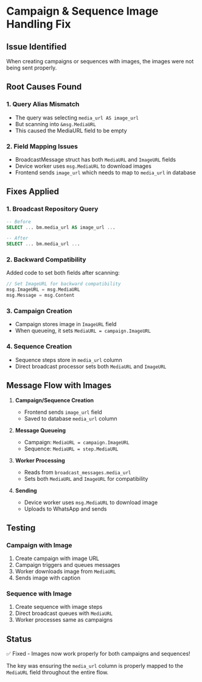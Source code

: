 # Campaign & Sequence Image Handling Fix

## Issue Identified
When creating campaigns or sequences with images, the images were not being sent properly.

## Root Causes Found

### 1. **Query Alias Mismatch**
- The query was selecting `media_url AS image_url`
- But scanning into `&msg.MediaURL`
- This caused the MediaURL field to be empty

### 2. **Field Mapping Issues**
- BroadcastMessage struct has both `MediaURL` and `ImageURL` fields
- Device worker uses `msg.MediaURL` to download images
- Frontend sends `image_url` which needs to map to `media_url` in database

## Fixes Applied

### 1. **Broadcast Repository Query**
```sql
-- Before
SELECT ... bm.media_url AS image_url ...

-- After  
SELECT ... bm.media_url ...
```

### 2. **Backward Compatibility**
Added code to set both fields after scanning:
```go
// Set ImageURL for backward compatibility
msg.ImageURL = msg.MediaURL
msg.Message = msg.Content
```

### 3. **Campaign Creation**
- Campaign stores image in `ImageURL` field
- When queueing, it sets `MediaURL = campaign.ImageURL`

### 4. **Sequence Creation**
- Sequence steps store in `media_url` column
- Direct broadcast processor sets both `MediaURL` and `ImageURL`

## Message Flow with Images

1. **Campaign/Sequence Creation**
   - Frontend sends `image_url` field
   - Saved to database `media_url` column

2. **Message Queueing**
   - Campaign: `MediaURL = campaign.ImageURL`
   - Sequence: `MediaURL = step.MediaURL`

3. **Worker Processing**
   - Reads from `broadcast_messages.media_url`
   - Sets both `MediaURL` and `ImageURL` for compatibility

4. **Sending**
   - Device worker uses `msg.MediaURL` to download image
   - Uploads to WhatsApp and sends

## Testing

### Campaign with Image
1. Create campaign with image URL
2. Campaign triggers and queues messages
3. Worker downloads image from `MediaURL`
4. Sends image with caption

### Sequence with Image  
1. Create sequence with image steps
2. Direct broadcast queues with `MediaURL`
3. Worker processes same as campaigns

## Status
✅ Fixed - Images now work properly for both campaigns and sequences!

The key was ensuring the `media_url` column is properly mapped to the `MediaURL` field throughout the entire flow.
